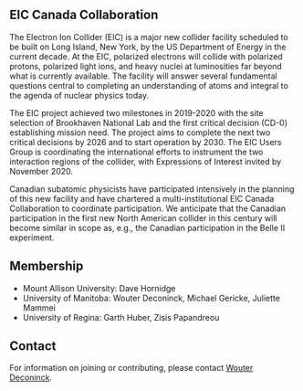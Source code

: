 ## EIC Canada Collaboration

The Electron Ion Collider (EIC) is a major new collider facility scheduled to be built on Long Island, New York, by the US Department of Energy in the current decade. At the EIC, polarized electrons will collide with polarized protons, polarized light ions, and heavy nuclei at luminosities far beyond what is currently available. The facility will answer several fundamental questions central to completing an understanding of atoms and integral to the agenda of nuclear physics today.

The EIC project achieved two milestones in 2019-2020 with the site selection of Brookhaven National Lab and the first critical decision (CD-0) establishing mission need. The project aims to complete the next two critical decisions by 2026 and to start operation by 2030. The EIC Users Group is coordinating the international efforts to instrument the two interaction regions of the collider, with Expressions of Interest invited by November 2020.

Canadian subatomic physicists have participated intensively in the planning of this new facility and have chartered a multi-institutional EIC Canada Collaboration to coordinate participation. We anticipate that the Canadian participation in the first new North American collider in this century will become similar in scope as, e.g., the Canadian participation in the Belle II experiment.

## Membership

- Mount Allison University: Dave Hornidge
- University of Manitoba: Wouter Deconinck, Michael Gericke, Juliette Mammei
- University of Regina: Garth Huber, Zisis Papandreou

## Contact

For information on joining or contributing, please contact [Wouter Deconinck](mailto:wouter.deconinck@umanitoba.ca).
